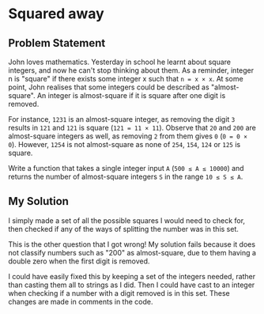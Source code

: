 # Squared away

## Problem Statement

John loves mathematics. Yesterday in school he learnt about square integers, and
now he can't stop thinking about them. As a reminder, integer n is "square" if
there exists some integer x such that `n = x × x`. At some point, John realises
that some integers could be described as "almost-square". An integer is
almost-square if it is square after one digit is removed.

For instance, `1231` is an almost-square integer, as removing the digit `3`
results in `121` and `121` is square (`121 = 11 × 11`). Observe that `20` and
`200` are almost-square integers as well, as removing `2` from them gives `0`
(`0 = 0 × 0`). However, `1254` is not almost-square as none of `254`, `154`,
`124` or `125` is square.

Write a function that takes a single integer input `A` (`500 ≤ A ≤ 10000`) and
returns the number of almost-square integers `S` in the range `10 ≤ S ≤ A`.

## My Solution

I simply made a set of all the possible squares I would need to check for, then checked if any of the ways of splitting the number was in this set.

This is the other question that I got wrong! My solution fails because it does not classify numbers such as "200" as almost-square, due to them having a double zero when the first digit is removed.

I could have easily fixed this by keeping a set of the integers needed, rather than casting them all to strings as I did. Then I could have cast to an integer when checking if a number with a digit removed is in this set. These changes are made in comments in the code.
